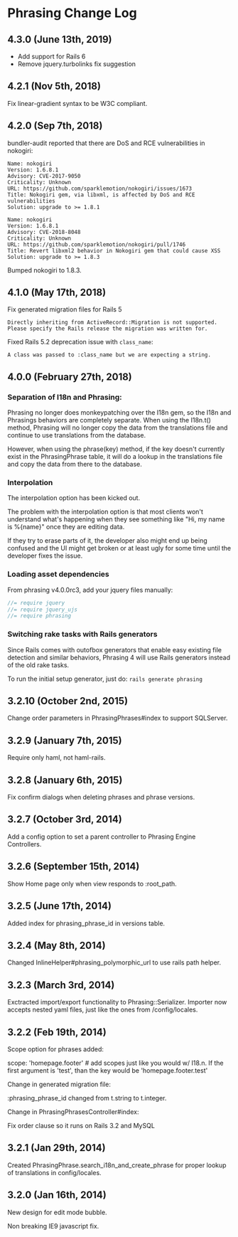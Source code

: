 # Phrasing Change Log

## 4.3.0 (June 13th, 2019)

- Add support for Rails 6
- Remove jquery.turbolinks fix suggestion

## 4.2.1 (Nov 5th, 2018)

Fix linear-gradient syntax to be W3C compliant.

## 4.2.0 (Sep 7th, 2018)

bundler-audit reported that there are DoS and RCE vulnerabilities in nokogiri:
```
Name: nokogiri
Version: 1.6.8.1
Advisory: CVE-2017-9050
Criticality: Unknown
URL: https://github.com/sparklemotion/nokogiri/issues/1673
Title: Nokogiri gem, via libxml, is affected by DoS and RCE vulnerabilities
Solution: upgrade to >= 1.8.1

Name: nokogiri
Version: 1.6.8.1
Advisory: CVE-2018-8048
Criticality: Unknown
URL: https://github.com/sparklemotion/nokogiri/pull/1746
Title: Revert libxml2 behavior in Nokogiri gem that could cause XSS
Solution: upgrade to >= 1.8.3
```

Bumped nokogiri to 1.8.3.

## 4.1.0 (May 17th, 2018)

Fix generated migration files for Rails 5
```
Directly inheriting from ActiveRecord::Migration is not supported. Please specify the Rails release the migration was written for.
```

Fixed Rails 5.2 deprecation issue with `class_name`:
```
A class was passed to :class_name but we are expecting a string.
```

## 4.0.0 (February 27th, 2018)

### Separation of I18n and Phrasing:

Phrasing no longer does monkeypatching over the I18n gem, so the I18n and Phrasings behaviors are completely separate.
When using the I18n.t() method, Phrasing will no longer copy the data from the translations file and continue to use translations from the database.

However, when using the phrase(key) method, if the key doesn't currently exist in the PhrasingPhrase table, it will do a lookup in the translations file and copy the data from there to the database.

### Interpolation

The interpolation option has been kicked out.

The problem with the interpolation option is that most clients won't understand what's happening when they see something like "Hi, my name is %{name}" once they are editing data.

If they try to erase parts of it, the developer also might end up being confused and the UI might get broken or at least ugly for some time until the developer fixes the issue.

### Loading asset dependencies

From phrasing v4.0.0rc3, add your jquery files manually:

```javascript
//= require jquery
//= require jquery_ujs
//= require phrasing
```

### Switching rake tasks with Rails generators

Since Rails comes with outofbox generators that enable easy existing file detection and similar behaviors, Phrasing 4 will use Rails generators instead of the old rake tasks.

To run the initial setup generator, just do: `rails generate phrasing`

## 3.2.10 (October 2nd, 2015)

Change order parameters in PhrasingPhrases#index to support SQLServer.

## 3.2.9 (January 7th, 2015)

Require only haml, not haml-rails.

## 3.2.8 (January 6th, 2015)

Fix confirm dialogs when deleting phrases and phrase versions.

## 3.2.7 (October 3rd, 2014)

Add a config option to set a parent controller to Phrasing Engine Controllers.

## 3.2.6 (September 15th, 2014)

Show Home page only when view responds to :root_path.

## 3.2.5 (June 17th, 2014)

Added index for phrasing_phrase_id in versions table.

## 3.2.4 (May 8th, 2014)

Changed InlineHelper#phrasing_polymorphic_url to use rails path helper.

## 3.2.3 (March 3rd, 2014)

Exctracted import/export functionality to Phrasing::Serializer. Importer now accepts nested yaml files, just like the ones from /config/locales.

## 3.2.2 (Feb 19th, 2014)

Scope option for phrases added:

scope: 'homepage.footer' # add scopes just like you would w/ I18.n. If the first argument is 'test', than the key would be 'homepage.footer.test'

Change in generated migration file:

:phrasing_phrase_id changed from t.string to t.integer.

Change in PhrasingPhrasesController#index:

Fix order clause so it runs on Rails 3.2 and MySQL

## 3.2.1 (Jan 29th, 2014)

Created PhrasingPhrase.search_i18n_and_create_phrase for proper lookup of translations in config/locales.

## 3.2.0 (Jan 16th, 2014)

New design for edit mode bubble.

Non breaking IE9 javascript fix.
